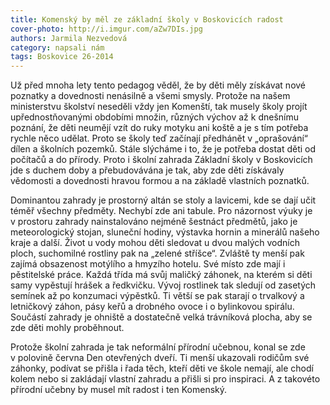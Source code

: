 ```yaml
---
title: Komenský by měl ze základní školy v Boskovicích radost
cover-photo: http://i.imgur.com/aZw7DIs.jpg
authors: Jarmila Nezvedová
category: napsali nám
tags: Boskovice 26-2014 
---
```


Už před mnoha lety tento pedagog věděl, že by děti měly získávat nové poznatky a dovednosti nenásilně a všemi smysly. Protože na našem ministerstvu školství neseděli vždy jen Komenští, tak musely školy projít upřednostňovanými obdobími množin, různých výchov až k dnešnímu poznání, že děti neumějí vzít do ruky motyku ani koště a je s tím potřeba rychle něco udělat. Proto se školy teď začínají předhánět v „oprašování“ dílen a školních pozemků. Stále slýcháme i to, že je potřeba dostat děti od počítačů a do přírody. Proto i školní zahrada Základní školy v Boskovicích jde s duchem doby a přebudovávána je tak, aby zde děti získávaly vědomosti a dovednosti hravou formou a na základě vlastních poznatků.

Dominantou zahrady je prostorný altán se stoly a lavicemi, kde se dají učit téměř všechny předměty. Nechybí zde ani tabule. Pro názornost výuky je v prostoru zahrady nainstalováno nejméně šestnáct předmětů, jako je meteorologický stojan, sluneční hodiny, výstavka hornin a minerálů našeho kraje a další. Život u vody mohou děti sledovat u dvou malých vodních ploch, suchomilné rostliny pak na „zelené stříšce“. Zvláště ty menší pak zajímá obsazenost motýlího a hmyzího hotelu. Své místo zde mají i pěstitelské práce. Každá třída má svůj maličký záhonek, na kterém si děti samy vypěstují hrášek a ředkvičku. Vývoj rostlinek tak sledují od zasetých semínek až po konzumaci výpěstků. Ti větší se pak starají o trvalkový a letničkový záhon, pásy keřů a drobného ovoce i o bylinkovou spirálu. Součástí zahrady je ohniště a dostatečně velká trávníková plocha, aby se zde děti mohly proběhnout.

Protože školní zahrada je tak neformální přírodní učebnou, konal se zde v polovině června Den otevřených dveří. Ti menší ukazovali rodičům své záhonky, podívat se přišla i řada těch, kteří děti ve škole nemají, ale chodí kolem nebo si zakládají vlastní zahradu a přišli si pro inspiraci. A z takovéto přírodní učebny by musel mít radost i ten Komenský.